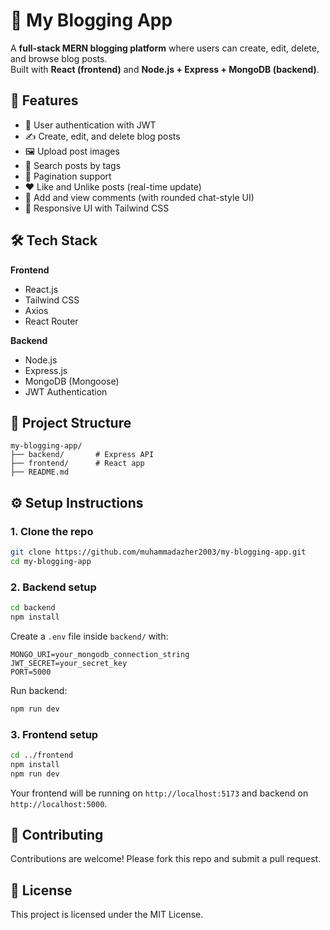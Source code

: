 # 📝 My Blogging App

A **full-stack MERN blogging platform** where users can create, edit, delete, and browse blog posts.  
Built with **React (frontend)** and **Node.js + Express + MongoDB (backend)**.

## 🚀 Features
- 🔐 User authentication with JWT  
- ✍️ Create, edit, and delete blog posts  
- 🖼️ Upload post images  
- 🔎 Search posts by tags  
- 📄 Pagination support 
- ❤️ Like and Unlike posts (real-time update)
- 💬 Add and view comments (with rounded chat-style UI) 
- 🎨 Responsive UI with Tailwind CSS  

## 🛠️ Tech Stack
**Frontend**  
- React.js  
- Tailwind CSS  
- Axios  
- React Router  

**Backend**  
- Node.js  
- Express.js  
- MongoDB (Mongoose)  
- JWT Authentication  

## 📂 Project Structure
```
my-blogging-app/
├── backend/       # Express API
├── frontend/      # React app
├── README.md
```

## ⚙️ Setup Instructions

### 1. Clone the repo
```bash
git clone https://github.com/muhammadazher2003/my-blogging-app.git
cd my-blogging-app
```

### 2. Backend setup
```bash
cd backend
npm install
```

Create a `.env` file inside `backend/` with:
```
MONGO_URI=your_mongodb_connection_string
JWT_SECRET=your_secret_key
PORT=5000
```

Run backend:
```bash
npm run dev
```

### 3. Frontend setup
```bash
cd ../frontend
npm install
npm run dev
```

Your frontend will be running on `http://localhost:5173` and backend on `http://localhost:5000`.

## 🤝 Contributing
Contributions are welcome! Please fork this repo and submit a pull request.

## 📜 License
This project is licensed under the MIT License.
